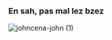 ### En sah, pas mal lez bzez

![johncena-john (1)](https://github.com/Davidovitchfr/Davidovitchfr/assets/50278483/791a7296-c03a-4b13-b768-367ad846fa44)
